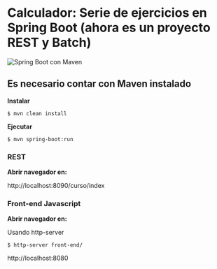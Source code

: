 # Calculador: Serie de ejercicios en Spring Boot (ahora es un proyecto REST y Batch)


![Spring Boot con Maven](https://upload.wikimedia.org/wikipedia/commons/thumb/4/44/Spring_Framework_Logo_2018.svg/1280px-Spring_Framework_Logo_2018.svg.png)




## Es necesario contar con Maven instalado


**Instalar**

```
$ mvn clean install
```


**Ejecutar**

```
$ mvn spring-boot:run
```


### REST


**Abrir navegador en:**

http://localhost:8090/curso/index


### Front-end Javascript

**Abrir navegador en:**

Usando http-server 

```
$ http-server front-end/
```

http://localhost:8080




